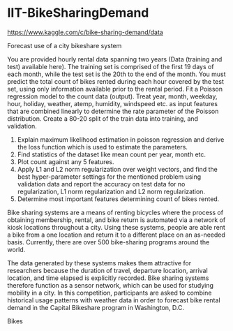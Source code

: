 # IIT-BikeSharingDemand
https://www.kaggle.com/c/bike-sharing-demand/data

Forecast use of a city bikeshare system

You are provided hourly rental data spanning two years (Data (training and test) available here). The training set is
comprised of the first 19 days of each month, while the test set is the 20th to the end of the month. You must predict
the total count of bikes rented during each hour covered by the test set, using only information available prior to the
rental period. Fit a Poisson regression model to the count data (output). Treat year, month, weekday, hour, holiday,
weather, atemp, humidity, windspeed etc. as input features that are combined linearly to determine the rate
parameter of the Poisson distribution. Create a 80-20 split of the train data into training, and validation.
1) Explain maximum likelihood estimation in poisson regression and derive the loss function which is
used to estimate the parameters.
2) Find statistics of the dataset like mean count per year, month etc.
3) Plot count against any 5 features.
4) Apply L1 and L2 norm regularization over weight vectors, and find the best hyper-parameter
settings for the mentioned problem using validation data and report the accuracy on test data for
no regularization, L1 norm regularization and L2 norm regularization.
5) Determine most important features determining count of bikes rented.


Bike sharing systems are a means of renting bicycles where the process of obtaining membership, rental, and bike return is automated via a network of kiosk locations throughout a city. Using these systems, people are able rent a bike from a one location and return it to a different place on an as-needed basis. Currently, there are over 500 bike-sharing programs around the world.

The data generated by these systems makes them attractive for researchers because the duration of travel, departure location, arrival location, and time elapsed is explicitly recorded. Bike sharing systems therefore function as a sensor network, which can be used for studying mobility in a city. In this competition, participants are asked to combine historical usage patterns with weather data in order to forecast bike rental demand in the Capital Bikeshare program in Washington, D.C.

Bikes
